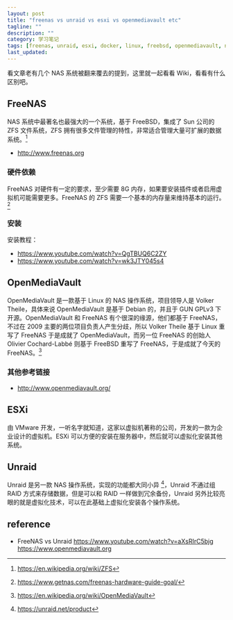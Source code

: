 ```yaml
---
layout: post
title: "freenas vs unraid vs esxi vs openmediavault etc"
tagline: ""
description: ""
category: 学习笔记
tags: [freenas, unraid, esxi, docker, linux, freebsd, openmediavault, nas, ]
last_updated:
---
```


看文章老有几个 NAS 系统被翻来覆去的提到，这里就一起看看 Wiki，看看有什么区别吧。

## FreeNAS
NAS 系统中最著名也最强大的一个系统，基于 FreeBSD，集成了 Sun 公司的 ZFS 文件系统，ZFS 拥有很多文件管理的特性，非常适合管理大量可扩展的数据系统。[^zfs]

- <http://www.freenas.org>

[^zfs]: <https://en.wikipedia.org/wiki/ZFS>

### 硬件依赖
FreeNAS 对硬件有一定的要求，至少需要 8G 内存，如果要安装插件或者启用虚拟机可能需要更多。FreeNAS 的 ZFS 需要一个基本的内存量来维持基本的运行。[^1]

[^1]: <https://www.getnas.com/freenas-hardware-guide-goal/>

### 安装

安装教程：

- <https://www.youtube.com/watch?v=QgTBUQ6C2ZY>
- <https://www.youtube.com/watch?v=wk3JTY045s4>

## OpenMediaVault
OpenMediaVault 是一款基于 Linux 的 NAS 操作系统，项目领导人是 Volker Theile，具体来说 OpenMediaVault 是基于 Debian 的，并且于 GUN GPLv3 下开源。OpenMediaVault 和 FreeNAS 有个很深的缘源，他们都基于 FreeNAS，不过在 2009 主要的两位项目负责人产生分歧，所以 Volker Theile 基于 Linux 重写了 FreeNAS 于是成就了 OpenMediaVault，而另一位 FreeNAS 的创始人 Olivier Cochard-Labbé 则基于 FreeBSD 重写了 FreeNAS，于是成就了今天的 FreeNAS。[^wiki]

[^wiki]: <https://en.wikipedia.org/wiki/OpenMediaVault>

### 其他参考链接

- <http://www.openmediavault.org/>

## ESXi
由 VMware 开发，一听名字就知道，这家以虚拟机著称的公司，开发的一款为企业设计的虚拟机。ESXi 可以方便的安装在服务器中，然后就可以虚拟化安装其他系统。

## Unraid
Unraid 是另一款 NAS 操作系统，实现的功能都大同小异 [^unraid]，Unraid 不通过组 RAID 方式来存储数据，但是可以和 RAID 一样做到冗余备份，Unraid 另外比较亮眼的就是虚拟化技术，可以在此基础上虚拟化安装各个操作系统。

[^unraid]: <https://unraid.net/product>

## reference

- FreeNAS vs Unraid <https://www.youtube.com/watch?v=aXsRIrC5bjg>
https://www.openmediavault.org
